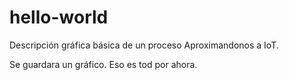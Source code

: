 # hello-world
Descripción gráfica básica de un proceso
Aproximandonos a IoT.

Se guardara un gráfico. Eso es tod por ahora.
